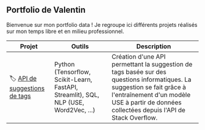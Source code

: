 ## Portfolio de Valentin

Bienvenue sur mon portfolio data ! Je regroupe ici différents projets réalisés sur mon temps libre et en milieu professionnel.

| Projet  | Outils | Description |
| ------------- | ------------- | ------------- |
| 🏷️ [API de suggestions de tags](https://github.com/vdmt-data/API-Tag-Suggester-StackOverFlow) | Python (Tensorflow, Scikit-Learn, FastAPI, Streamlit), SQL, NLP (USE, Word2Vec, ...) | Création d'une API permettant la suggestion de tags basée sur des questions informatiques. La suggestion se fait grâce à l'entraînement d'un modèle USE à partir de données collectées depuis l'API de Stack Overflow. |
